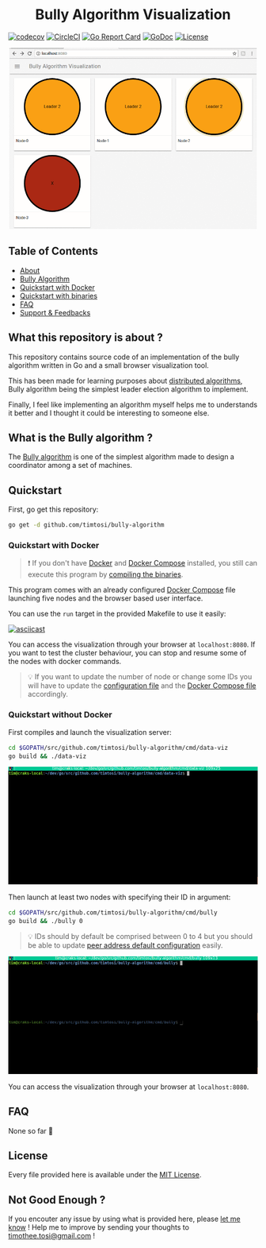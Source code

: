 <h1 align="center">Bully Algorithm Visualization</h1>

[![codecov](https://codecov.io/gh/TimTosi/bully-algorithm/branch/master/graph/badge.svg)](https://codecov.io/gh/TimTosi/bully-algorithm)
[![CircleCI](https://circleci.com/gh/TimTosi/bully-algorithm.svg?style=shield)](https://circleci.com/gh/TimTosi/bully-algorithm)
[![Go Report Card](https://goreportcard.com/badge/github.com/timtosi/bully-algorithm)](https://goreportcard.com/report/github.com/timtosi/bully-algorithm)
[![GoDoc](https://godoc.org/github.com/timtosi/bully-algorithm?status.svg)](https://godoc.org/github.com/timtosi/bully-algorithm)
[![License](https://img.shields.io/badge/license-MIT-blue.svg)](https://opensource.org/licenses/MIT)

<p align="center"><img src="assets/intro.gif" alt="intro logo" width="500" /></p>

## Table of Contents
- [About](#what-this-repository-is-about)
- [Bully Algorithm](#what-is-the-bully-algorithm)
- [Quickstart with Docker](#quickstart-with-docker)
- [Quickstart with binaries](#quickstart-without-docker)
- [FAQ](#faq)
- [Support & Feedbacks](#not-good-enough)


## What this repository is about ?

This repository contains source code of an implementation of the bully algorithm
written in Go and a small browser visualization tool.

This has been made for learning purposes about [distributed algorithms](https://en.wikipedia.org/wiki/Distributed_algorithm), Bully algorithm being the simplest leader election algorithm to implement.

Finally, I feel like implementing an algorithm myself helps me to understands it
better and I thought it could be interesting to someone else.


## What is the Bully algorithm ?

The [Bully algorithm](https://en.wikipedia.org/wiki/Bully_algorithm) is one of
the simplest algorithm made to design a coordinator among a set of machines.


## Quickstart

First, go get this repository:
```sh
go get -d github.com/timtosi/bully-algorithm
```

### Quickstart with Docker

> :exclamation: If you don't have [Docker](https://docs.docker.com/install/) and
> [Docker Compose](https://docs.docker.com/compose/) installed, you still can
> execute this program by [compiling the binaries](#quickstart-without-docker). 

This program comes with an already configured [Docker Compose](https://github.com/TimTosi/bully-algorithm/blob/master/deployments/docker-compose.yaml)
file launching five nodes and the browser based user interface.

You can use the `run` target in the provided Makefile to use it easily:

[![asciicast](https://asciinema.org/a/228925.svg)](https://asciinema.org/a/228925)

You can access the visualization through your browser at `localhost:8080`.
If you want to test the cluster behaviour, you can stop and resume some of the
nodes with docker commands.

> :bulb: If you want to update the number of node or change some IDs you will
> have to update the [configuration file](https://github.com/TimTosi/bully-algorithm/blob/master/cmd/bully/conf/bully.conf.yaml#L14-L19)
> and the [Docker Compose file](https://github.com/TimTosi/bully-algorithm/blob/master/deployments/docker-compose.yaml)
> accordingly.


### Quickstart without Docker

First compiles and launch the visualization server:
```sh
cd $GOPATH/src/github.com/timtosi/bully-algorithm/cmd/data-viz
go build && ./data-viz
```

![Visu](assets/run-visu.gif)

Then launch at least two nodes with specifying their ID in argument:
```sh
cd $GOPATH/src/github.com/timtosi/bully-algorithm/cmd/bully
go build && ./bully 0
```

> :bulb: IDs should by default be comprised between 0 to 4 but you should be
> able to update [peer address default configuration](https://github.com/TimTosi/bully-algorithm/blob/master/cmd/bully/conf.go#L23-L27)
> easily.


![Nodes](assets/run-nodes.gif)

You can access the visualization through your browser at `localhost:8080`.


## FAQ

None so far :raised_hands:


## License

Every file provided here is available under the [MIT License](http://opensource.org/licenses/MIT).


## Not Good Enough ?

If you encouter any issue by using what is provided here, please
[let me know](https://github.com/TimTosi/bully-algorithm/issues) ! 
Help me to improve by sending your thoughts to timothee.tosi@gmail.com !
